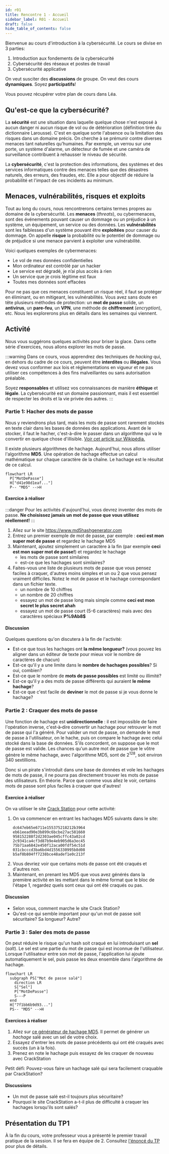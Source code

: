 ```yaml
---
id: r01
title: Rencontre 1 - Accueil
sidebar_label: R01 - Accueil
draft: false
hide_table_of_contents: false
---
```


Bienvenue au cours d'introduction à la cybersécurité. Le cours se divise en 3 parties:

1. Introduction aux fondements de la cybersécurité
2. Cybersécurité des réseaux et postes de travail
3. Cybersécurité applicative

On veut susciter des **discussions** de groupe. On veut des cours **dynamiques**. Soyez **participatifs**! 

Vous pouvez récupérer votre plan de cours dans Léa.


## Qu'est-ce que la cybersécurité?

La **sécurité** est une situation dans laquelle quelque chose n'est exposé à aucun danger ni aucun risque de vol ou de détérioration (définition tirée du dictionnaire Larousse). C'est en quelque sorte l'absence ou la limitation des risques dans un domaine précis. On cherche à se prémunir contre diverses menaces tant naturelles qu'humaines. Par exemple, un verrou sur une porte, un système d'alarme, un détecteur de fumée et une caméra de surveillance contribuent à rehausser le niveau de sécurité.

La **cybersécurité**, c'est la protection des informations, des systèmes et des services informatiques contre des menaces telles que des désastres naturels, des erreurs, des fraudes, etc. Elle a pour objectif de réduire la probabilité et l'impact de ces incidents au minimum.


## Menaces, vulnérabilités, risques et exploits

Tout au long du cours, nous rencontrerons certains termes propres au domaine de la cybersécurité. Les **menaces** (*threats*), ou cybermenaces, sont des événements pouvant causer un dommage ou un préjudice à un système, un équipement, un service ou des données. Les **vulnérabilités** sont les faiblesses d'un système pouvant être **exploitées** pour causer du dommage. On appelle **risque** la probabilité ou le potentiel de dommage ou de préjudice si une menace parvient à exploiter une vulnérabilité.

Voici quelques exemples de cybermenaces:

- Le vol de mes données confidentielles
- Mon ordinateur est contrôlé par un hacker
- Le service est dégradé, je n’ai plus accès à rien
- Un service que je crois légitime est faux
- Toutes mes données sont effacées

Pour ne pas que ces menaces constituent un risque réel, il faut se protéger en éliminant, ou en mitigeant, les vulnérabilités. Vous avez sans doute en tête plusieurs méthodes de protection: un **mot de passe** solide, un **antivirus**, un **pare-feu**, un **VPN**, une méthode de **chiffrement** (*encryption*), etc. Nous les explorerons plus en détails dans les semaines qui viennent.

## Activité

Nous vous suggérons quelques activités pour briser la glace. Dans cette série d'exercices, nous allons explorer les mots de passe.

:::warning
Dans ce cours, vous apprendrez des techniques de _hacking_ qui, en dehors du cadre de ce cours, peuvent être **interdites** ou **illégales**. Vous devez vous conformer aux lois et réglementations en vigueur et ne pas utiliser ces compétences à des fins malveillantes ou sans autorisation préalable.

Soyez **responsables** et utilisez vos connaissances de manière **éthique** et **légale**. La cybersécurité est un domaine passionnant, mais il est essentiel de respecter les droits et la vie privée des autres.
:::

### Partie 1: Hacher des mots de passe

Nous y reviendrons plus tard, mais les mots de passe sont rarement stockés en texte clair dans les bases de données des applications. Avant de le stocker, il faut le hacher, c'est-à-dire le passer dans un algorithme qui va le convertir en quelque chose d'illisible. [Voir cet article sur Wikipédia.](https://fr.wikipedia.org/wiki/Fonction_de_hachage_cryptographique)

Il existe plusieurs algorithmes de hachage. Aujourd'hui, nous allons utiliser l'algorithme **MD5**. Une opération de hachage effectue un calcul mathématique sur chaque caractère de la chaîne. Le hachage est le résultat de ce calcul. 

```mermaid
flowchart LR
  P["MotDePasse"]
  H["d41e98d1eaf..."]
  P-- "MD5" -->H
```

#### Exercice à réaliser

:::danger
Pour les activités d'aujourd'hui, vous devrez inventer des mots de passe. **Ne choisissez jamais un mot de passe que vous utilisez réellement!**
:::


1. Allez sur le site https://www.md5hashgenerator.com
2. Entrez un premier exemple de mot de passe, par exemple : **ceci est mon super mot de passe** et regardez le hachage MD5
3. Maintenant, ajoutez simplement un caractère à la fin (par exemple **ceci est mon super mot de passe!**) et regardez le hachage
   - les mots de passe sont similaires
   - est-ce que les hachages sont similaires?
4. Faites-vous une liste de plusieurs mots de passe que vous pensez faciles à craquer, d'autres moins simples et un ou 2 que vous pensez vraiment difficiles. Notez le mot de passe et le hachage correspondant dans un fichier texte.
   - un nombre de 10 chiffres
   - un nombre de 20 chiffres
   - essayez un mot de passe long mais simple comme **ceci est mon secret le plus secret ahah**
   - essayez un mot de passe court (5-6 caractères) mais avec des caractères spéciaux **P%9Ab8$**


#### Discussion

Quelques questions qu'on discutera à la fin de l'activité:

- Est-ce que tous les hachages ont **la même longueur?** (vous pouvez les aligner dans un éditeur de texte pour mieux voir le nombre de caractères de chacun)
- Est-ce qu'il y a une limite dans le **nombre de hachages possibles**? Si oui, combien?
- Est-ce que le nombre de **mots de passe possibles** est limité ou illimité?
- Est-ce qu'il y a des mots de passe différents qui auraient **le même hachage**?
- Est-ce que c'est facile de **deviner** le mot de passe si je vous donne le hachage?

### Partie 2 : Craquer des mots de passe

Une fonction de hachage est **unidirectionnelle** : il est impossible de faire l'opération inverse, c'est‑à‑dire convertir un hachage pour retrouver le mot de passe qui l'a généré. Pour valider un mot de passe, on demande le mot de passe à l'utilisateur, on le hache, puis on compare le hachage avec celui stocké dans la base de données. S'ils concordent, on suppose que le mot de passe est valide. Les chances qu'un autre mot de passe que le vôtre génère le même hachage, avec l'algorithme MD5, sont de 2<sup>128</sup>, soit environ 340 sextillions. 

Donc si un pirate s'introduit dans une base de données et vole les hachages de mots de passe, il ne pourra pas directement trouver les mots de passe des utilisateurs. En théorie. Parce que comme vous allez le voir, certains mots de passe sont plus faciles à craquer que d'autres!


#### Exercice à réaliser

On va utiliser le site [Crack Station](https://crackstation.net) pour cette activité:

1. On va commencer en entrant les hachages MD5 suivants dans le site:
   ```text
   dc647eb65e6711e155375218212b3964
   eb61eead90e3b899c6bcbe27ac581660
   958152288f2d2303ae045cffc43a02cd
   2c9341ca4cf3d87b9e4eb905d6a3ec45
   75b71aa6842e450f12aca00fdf54c51d
   031cbcccd3ba6bd4d1556330995b8d08
   b5af0b804ff7238bce48adef1e0c213f
   ```
2. Vous devriez voir que certains mots de passe ont été craqués et d'autres non.
3. Maintenant, en prenant les MD5 que vous avez générés dans la première activité en les mettant dans le même format que le bloc de l'étape 1, regardez quels sont ceux qui ont été craqués ou pas.

#### Discussion

- Selon vous, comment marche le site Crack Station?
- Qu'est-ce qui semble important pour qu'un mot de passe soit sécuritaire? Sa longueur? Autre?


### Partie 3 : Saler des mots de passe

On peut réduire le risque qu'un hash soit craqué en lui introduisant un **sel** (*salt*). Le sel est une partie du mot de passe qui est inconnue de l'utilisateur. Lorsque l'utilisateur entre son mot de passe, l'application lui ajoute automatiquement le sel, puis passe les deux ensemble dans l'algorithme de hachage.

```mermaid
flowchart LR
  subgraph PS["Mot de passe salé"]
    direction LR
    S["Sel"]
    P["MotDePasse"]
    S---P
  end
  H["7f1bb6b9d93..."]
  PS-- "MD5" -->H
```

#### Exercices à réaliser

1. Allez sur [ce générateur de hachage MD5](https://webutility.io/md5-hash-generator-with-salt). Il permet de générer un *hachage* salé avec un sel de votre choix.
2. Essayez d'entrer les mots de passe précédents qui ont été craqués avec succès (un à la fois).
3. Prenez en note le hachage puis essayez de les craquer de nouveau avec CrackStation

Petit défi: Pouvez-vous faire un hachage salé qui sera facilement craquable par CrackStation?

#### Discussions

- Un mot de passe salé est-il toujours plus sécuritaire?
- Pourquoi le site CrackStation a-t-il plus de difficulté à craquer les hachages lorsqu'ils sont salés?


## Présentation du TP1

À la fin du cours, votre professeur vous a présenté le premier travail pratique de la session. Il se fera en équipe de 2. Consultez [l'énoncé du TP](/tp/tp1) pour plus de détails.
